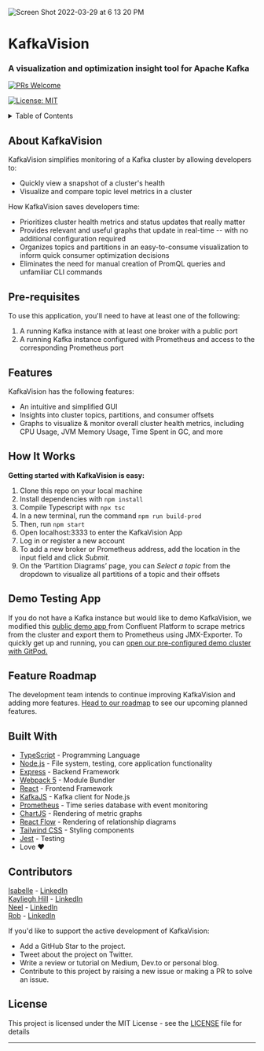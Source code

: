 ![Screen Shot 2022-03-29 at 6 13 20 PM](https://user-images.githubusercontent.com/61764488/160890405-2ae61d7b-5a6c-4489-8300-08fcb243ac92.png)
# KafkaVision
### A visualization and optimization insight tool for Apache Kafka

[![PRs Welcome](https://img.shields.io/badge/PRs-welcome-brightgreen.svg)](https://github.com/oslabs-beta/kafkavision/pulls)

[![License: MIT](https://img.shields.io/badge/License-MIT-yellow.svg)](https://github.com/oslabs-beta/reactron/LICENSE)

<details>
	<summary>Table of Contents</summary>

- [About KafkaVision](##About-KafkaVision)
- [Pre-requisites](##Pre-requisites)
- [Features](##Features)
- [How It Works](##How-It-Works)
- [Demo Testing App](##Demo-Testing-App)
- [Feature Roadmap](##Feature-Roadmap)
- [Contributors](##Contributors)
- [License](##License)
</details>


## About KafkaVision

KafkaVision simplifies monitoring of a Kafka cluster by allowing developers to:
- Quickly view a snapshot of a cluster's health
- Visualize and compare topic level metrics in a cluster

How KafkaVision saves developers time:
- Prioritizes cluster health metrics and status updates that really matter
- Provides relevant and useful graphs that update in real-time -- with no additional configuration required
- Organizes topics and partitions in an easy-to-consume visualization to inform quick consumer optimization decisions
- Eliminates the need for manual creation of PromQL queries and unfamiliar CLI commands


## Pre-requisites

To use this application, you'll need to have at least one of the following:

1. A running Kafka instance with at least one broker with a public port
2. A running Kafka instance configured with Prometheus and access to the corresponding Prometheus port

## Features

KafkaVision has the following features:

- An intuitive and simplified GUI
- Insights into cluster topics, partitions, and consumer offsets
- Graphs to visualize & monitor overall cluster health metrics, including CPU Usage, JVM Memory Usage, Time Spent in GC, and more

## How It Works

**Getting started with KafkaVision is easy:**

1. Clone this repo on your local machine
2. Install dependencies with `npm install`
3. Compile Typescript with `npx tsc`
4. In a new terminal, run the command `npm run build-prod`
5. Then, run `npm start`
6. Open localhost:3333 to enter the KafkaVision App
7. Log in or register a new account
8. To add a new broker or Prometheus address, add the location in the input field and click _Submit_.
9. On the ‘Partition Diagrams’ page, you can _Select a topic_ from the dropdown to visualize all partitions of a topic and their offsets

## Demo Testing App
If you do not have a Kafka instance but would like to demo KafkaVision, we modified this <a href="https://github.com/confluentinc/cp-demo" onclick="return ! window.open(this.href);">public demo app </a>from Confluent Platform to scrape metrics from the cluster and export them to Prometheus using JMX-Exporter. To quickly get up and running, you can <a href='https://kayhill-cpdemo-aki26esh1q7.ws-us38.gitpod.io/' onclick="return ! window.open(this.href);">open our pre-configured demo cluster with GitPod.</a>

## Feature Roadmap

The development team intends to continue improving KafkaVision and adding more features.
[Head to our roadmap](https://github.com/oslabs-beta/kafkavision/issues) to see our upcoming planned features.

## Built With
- [TypeScript](https://www.typescriptlang.org/) - Programming Language
- [Node.js](https://nodejs.org/en/) - File system, testing, core application functionality
- [Express](https://expressjs.com/) - Backend Framework
- [Webpack 5](https://webpack.js.org/) - Module Bundler
- [React](https://reactjs.org/) - Frontend Framework
- [KafkaJS](https://kafka.js.org/) - Kafka client for Node.js
- [Prometheus](https://prometheus.io/) - Time series database with event monitoring
- [ChartJS](https://www.chartjs.org/) - Rendering of metric graphs
- [React Flow](https://reactflow.dev/) - Rendering of relationship diagrams
- [Tailwind CSS](https://tailwindcss.com/) - Styling components
- [Jest](https://jestjs.io/) - Testing
- Love ❤️

## Contributors

[Isabelle](https://github.com/isabellesalvador) - [LinkedIn](https://www.linkedin.com/in/isabelle-salvador-605a67105/)
<br>
[Kayliegh Hill](https://github.com/kayhill) - [LinkedIn](https://www.linkedin.com/in/kayliegh-hill)
<br>
[Neel](https://github.com/nlakshman) - [LinkedIn](https://www.linkedin.com/in/neel-lakshman/)
<br>
[Rob](https://github.com/rfbeier) - [LinkedIn](https://www.linkedin.com/in/robert-beier-49795081)
<br>

If you'd like to support the active development of KafkaVision:

- Add a GitHub Star to the project.
- Tweet about the project on Twitter.
- Write a review or tutorial on Medium, Dev.to or personal blog.
- Contribute to this project by raising a new issue or making a PR to solve an issue.

## License
This project is licensed under the MIT License - see the [LICENSE](https://github.com/oslabs-beta/kafkavision/blob/dev/LICENSE) file for details
<hr>
